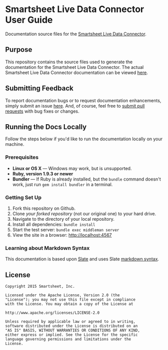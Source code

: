 # Smartsheet Live Data Connector User Guide

Documentation source files for the [Smartsheet Live Data Connector](http://www.smartsheet.com/apps/smartsheet-odbc).

## Purpose

This repository contains the source files used to generate the documentation for the Smartsheet Live Data Connector.
The actual Smartsheet Live Data Connector documentation can be viewed [here](http://smartsheet-platform.github.io/odbc-docs). 

## Submitting Feedback

To report documentation bugs or to request documentation enhancements, simply submit an issue [here](https://github.com/smartsheet-platform/odbc-docs/issues). 
And, of course, feel free to [submit pull requests](https://help.github.com/articles/using-pull-requests) with bug fixes or changes.

## Running the Docs Locally

Follow the steps below if you'd like to run the documentation locally on your machine.

### Prerequisites

 - **Linux or OS X** — Windows may work, but is unsupported.
 - **Ruby, version 1.9.3 or newer**
 - **Bundler** — If Ruby is already installed, but the `bundle` command doesn't work, just run `gem install bundler` in a terminal.

### Getting Set Up

 1. Fork this repository on Github.
 2. Clone *your forked repository* (not our original one) to your hard drive.
 3. Navigate to the directory of your local repository.
 4. Install all dependencies: `bundle install`
 5. Start the test server: `bundle exec middleman server`
 6. View the site in a browser:  <http://localhost:4567>

### Learning about Markdown Syntax
 
This documentation is based upon [Slate](https://github.com/tripit/slate/) and uses Slate [markdown syntax](https://github.com/tripit/slate/wiki/Markdown-Syntax).

## License

	Copyright 2015 Smartsheet, Inc.

	Licensed under the Apache License, Version 2.0 (the
	"License"); you may not use this file except in compliance
	with the License. You may obtain a copy of the License at

	http://www.apache.org/licenses/LICENSE-2.0

	Unless required by applicable law or agreed to in writing,
	software distributed under the License is distributed on an
	"AS IS" BASIS, WITHOUT WARRANTIES OR CONDITIONS OF ANY KIND,
	either express or implied. See the License for the specific
	language governing permissions and limitations under the
	License.
